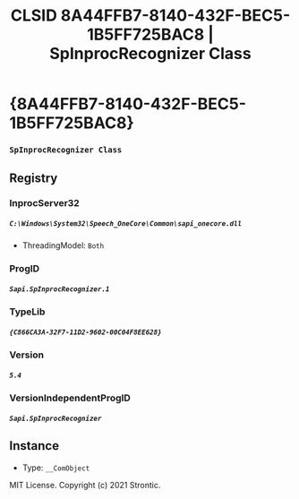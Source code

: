 ﻿---
title: "CLSID 8A44FFB7-8140-432F-BEC5-1B5FF725BAC8 | SpInprocRecognizer Class"
excerpt: What is COM-Object CLSID 8A44FFB7-8140-432F-BEC5-1B5FF725BAC8?
---

# {8A44FFB7-8140-432F-BEC5-1B5FF725BAC8}

### `SpInprocRecognizer Class`

## Registry


### InprocServer32

##### `C:\Windows\System32\Speech_OneCore\Common\sapi_onecore.dll`
* ThreadingModel: `Both`

### ProgID

##### `Sapi.SpInprocRecognizer.1`

### TypeLib

##### `{C866CA3A-32F7-11D2-9602-00C04F8EE628}`

### Version

##### `5.4`

### VersionIndependentProgID

##### `Sapi.SpInprocRecognizer`

## Instance

* Type: `__ComObject`

MIT License. Copyright (c) 2021 Strontic.


